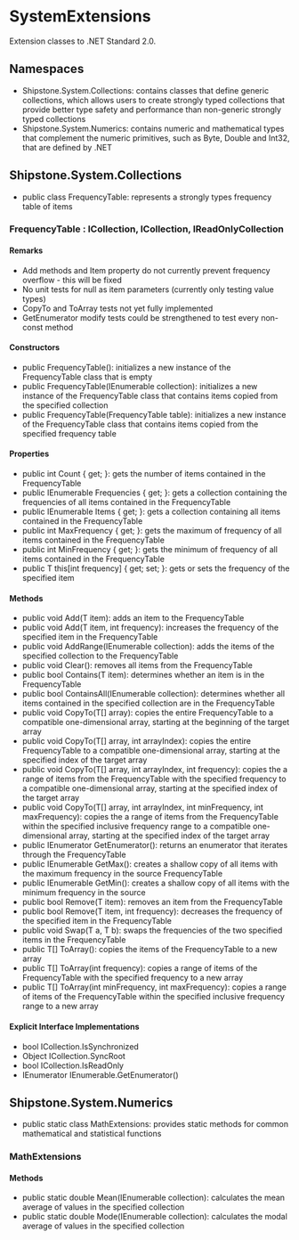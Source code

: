 # SystemExtensions

Extension classes to .NET Standard 2.0.

## Namespaces
- Shipstone.System.Collections: contains classes that define generic collections, which allows users to create strongly typed collections that provide better type safety and performance than non-generic strongly typed collections
- Shipstone.System.Numerics: contains numeric and mathematical types that complement the numeric primitives, such as Byte, Double and Int32, that are defined by .NET

## Shipstone.System.Collections
- public class FrequencyTable<T>: represents a strongly types frequency table of items

### FrequencyTable<T> : ICollection, ICollection<T>, IReadOnlyCollection<T>
#### Remarks
- Add methods and Item property do not currently prevent frequency overflow - this will be fixed
- No unit tests for null as item parameters (currently only testing value types)
- CopyTo and ToArray tests not yet fully implemented
- GetEnumerator modify tests could be strengthened to test every non-const method

#### Constructors
- public FrequencyTable(): initializes a new instance of the FrequencyTable<T> class that is empty
- public FrequencyTable(IEnumerable<T> collection): initializes a new instance of the FrequencyTable<T> class that contains items copied from the specified collection
- public FrequencyTable(FrequencyTable<T> table): initializes a new instance of the FrequencyTable<T> class that contains items copied from the specified frequency table

#### Properties
- public int Count { get; }: gets the number of items contained in the FrequencyTable<T>
- public IEnumerable<int> Frequencies { get; }: gets a collection containing the frequencies of all items contained in the FrequencyTable<T>
- public IEnumerable<T> Items { get; }: gets a collection containing all items contained in the FrequencyTable<T>
- public int MaxFrequency { get; }: gets the maximum of frequency of all items contained in the FrequencyTable<T>
- public int MinFrequency { get; }: gets the minimum of frequency of all items contained in the FrequencyTable<T>
- public T this[int frequency] { get; set; }: gets or sets the frequency of the specified item

#### Methods
- public void Add(T item): adds an item to the FrequencyTable<T>
- public void Add(T item, int frequency): increases the frequency of the specified item in the FrequencyTable<T>
- public void AddRange(IEnumerable<T> collection): adds the items of the specified collection to the FrequencyTable<T>
- public void Clear(): removes all items from the FrequencyTable<T>
- public bool Contains(T item): determines whether an item is in the FrequencyTable<T>
- public bool ContainsAll(IEnumerable<T> collection): determines whether all items contained in the specified collection are in the FrequencyTable<T>
- public void CopyTo(T[] array): copies the entire FrequencyTable<T> to a compatible one-dimensional array, starting at the beginning of the target array
- public void CopyTo(T[] array, int arrayIndex): copies the entire FrequencyTable<T> to a compatible one-dimensional array, starting at the specified index of the target array
- public void CopyTo(T[] array, int arrayIndex, int frequency): copies the a range of items from the FrequencyTable<T> with the specified frequency to a compatible one-dimensional array, starting at the specified index of the target array
- public void CopyTo(T[] array, int arrayIndex, int minFrequency, int maxFrequency): copies the a range of items from the FrequencyTable<T> within the specified inclusive frequency range to a compatible one-dimensional array, starting at the specified index of the target array
- public IEnumerator<T> GetEnumerator(): returns an enumerator that iterates through the FrequencyTable<T>
- public IEnumerable<T> GetMax(): creates a shallow copy of all items with the maximum frequency in the source FrequencyTable<T>
- public IEnumerable<T> GetMin(): creates a shallow copy of all items with the minimum frequency in the source
- public bool Remove(T item): removes an item from the FrequencyTable<T>
- public bool Remove(T item, int frequency): decreases the frequency of the specified item in the FrequencyTable<T>
- public void Swap(T a, T b): swaps the frequencies of the two specified items in the FrequencyTable<T>
- public T[] ToArray(): copies the items of the FrequencyTable<T> to a new array
- public T[] ToArray(int frequency): copies a range of items of the FrequencyTable<T> with the specified frequency to a new array
- public T[] ToArray(int minFrequency, int maxFrequency): copies a range of items of the FrequencyTable<T> within the specified inclusive frequency range to a new array

#### Explicit Interface Implementations
- bool ICollection.IsSynchronized
- Object ICollection.SyncRoot
- bool ICollection<T>.IsReadOnly
- IEnumerator IEnumerable.GetEnumerator()

## Shipstone.System.Numerics
- public static class MathExtensions: provides static methods for common mathematical and statistical functions

### MathExtensions
#### Methods
- public static double Mean(IEnumerable<double> collection): calculates the mean average of values in the specified collection
- public static double Mode(IEnumerable<double> collection): calculates the modal average of values in the specified collection